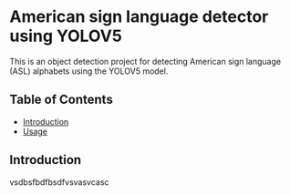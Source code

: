 # American sign language detector using YOLOV5
This is an object detection project for detecting American sign language (ASL) alphabets using the YOLOV5 model.
## Table of Contents
- [Introduction](#introduction)
-  [Usage](#usage)
## Introduction
vsdbsfbdfbsdfvsvasvcasc
